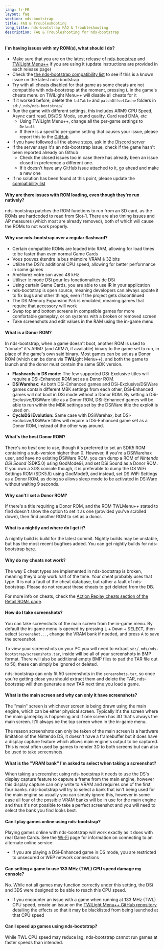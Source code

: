 ```yaml
---
lang: fr-FR
layout: faq
section: nds-bootstrap
title: FAQ & Troubleshooting
long_title: nds-bootstrap FAQ & Troubleshooting
description: FAQ & Troubleshooting for nds-bootstrap
---
```


#### I'm having issues with my ROM(s), what should I do?
- Make sure that you are on the latest release of [nds-bootstrap](https://github.com/DS-Homebrew/nds-bootstrap/releases/latest) and [TWiLight Menu++](https://github.com/DS-Homebrew/TWiLightMenu/releases/latest) if you are using it (update instructions are provided in each release page)
- Check the [the nds-bootstrap compatibility list](https://docs.google.com/spreadsheets/d/1LRTkXOUXraTMjg1eedz_f7b5jiuyMv2x6e_jY_nyHSc/htmlview#gid=0) to see if this is a known issue on the latest nds-bootstrap
- Try with all cheats disabled for that game as some cheats are not compatible with nds-bootstrap at the moment, pressing <kbd class="l">L</kbd> in the game's cheats menu on TWiLight Menu++ will disable all cheats for it
- If it worked before, delete the `fatTable` and `patchOffsetCache` folders in `sd:/_nds/nds-bootstrap/`
- Run the game with different settings, this includes ARM9 CPU Speed, Async card read, DS/DSi Mode, sound quality, Card read DMA, etc
    - Using TWiLight Menu++, change all the per-game settings to `Default`
    - If there is a specific per-game setting that causes your issue, please report this to the [GitHub](https://github.com/DS-Homebrew/nds-bootstrap/issues)
- If you have followed all the above steps, ask in the [Discord server](https://discord.gg/yD3spjv)
- If the server says it's an nds-bootstrap issue, check if the game hasn't been reported already on Github
    - Check the closed issues too in case there has already been an issue closed in preference a different one.
    - If it doesn't have any GitHub issue attached to it, go ahead and make a new one
- If no solution has been found at this point, please update the [compatibility list](https://wiki.ds-homebrew.com/nds-bootstrap/testing)

#### Why are there issues with ROM loading, even though they're run natively?
nds-bootstrap patches the ROM functions to run from an SD card, as the ROMs are hardcoded to read from Slot-1. There are also timing issues and AP measures (which most are already removed), both of which will cause the ROMs to not work properly.

#### Why use nds-bootstrap over a regular flashcard?
- Certain compatible ROMs are loaded into RAM, allowing for load times to be faster than even normal Game Cards
- Vous pouvez étendre la bus mémoire VRAM à 32 bits
- Utilize the DSi's additional CPU speed, allowing for better performance in some games
- Améliorez votre son avec 48 kHz
- Utiliser le mode DSi pour les fonctionnalités de DSi
- Using certain Game Cards, you are able to use IR in your application
- nds-bootstrap is open source, meaning developers can always update it to fix bugs and other things, even if the project gets discontinued
- The DS Memory Expansion Pak is emulated, meaning games that require that accessory will work
- Swap top and bottom screens in compatible games for more comfortable gameplay, or on systems with a broken or removed screen
- Take screenshots and edit values in the RAM using the in-game menu

#### What is a Donor ROM?
In nds-bootstrap, when a game doesn't boot, another ROM is used to "donate" it's ARM7 (and ARM7i, if available) binary to the game set to run, in place of the game's own said binary. Most games can be set as a Donor ROM (which can be done via **TW**i**L**ight Menu++), and both the game to launch and the donor must contain the same SDK version.
- **Flashcards in DS mode:** The few supported DSi-Exclusive titles will require a DSi-Enhanced ROM set as a Donor ROM.
- **DSiWarehax:** As both DSi-Enhanced games and DSi-Exclusive/DSiWare games contain different MBK settings from each other, DSi-Enhanced games will not boot in DSi mode without a Donor ROM. By setting a DSi-Exclusive/DSiWare title as a Donor ROM, DSi-Enhanced games will be able to run within the MBK settings set by the DSiWare title the exploit is used on.
- **CycloDS iEvolution:** Same case with DSiWarehax, but DSi-Exclusive/DSiWare titles will require a DSi-Enhanced game set as a Donor ROM, instead of the other way around.

#### What's the best Donor ROM?
There's no *best* one to use, though it's preferred to set an SDK5 ROM containing a sub-version higher than 0. However, if you're a DSiWarehax user, and have no existing DSiWare ROM, you can dump a ROM of *Nintendo DSi Sound* (SDK5.0) using GodMode9**i**, and set DSi Sound as a Donor ROM. If you own a 3DS console though, it is preferable to dump the DS WiFi Settings ROM (SDK5.5) using GodMode9, and instead, set DS WiFi Settings as a Donor ROM, as doing so allows sleep mode to be activated in DSiWare without waiting 9 seconds.

#### Why can't I set a Donor ROM?
If there's a title requiring a Donor ROM, and the ROM TWLMenu++ stated to find doesn't show the option to set it as one (provided you've scrolled down), then find another ROM to set as a donor.

#### What is a nightly and where do I get it?
A nightly build is build for the latest commit. Nightly builds may be unstable, but has the most recent bugfixes added. You can get nightly builds for nds-bootstrap [here](https://github.com/TWLBot/Builds/raw/master/nds-bootstrap.7z).

#### Why do my cheats not work?
The way E cheat types are implemented in nds-bootstrap is broken, meaning they'd only work half of the time. Your cheat probably uses that type. It is not a fault of the cheat database, but rather a fault of nds-bootstrap. Please do not request these cheats to get deleted from the DB.

For more info on cheats, check the [Action Replay cheats section of the Retail ROMs page](https://wiki.ds-homebrew.com/ds-index/retail-roms#action-replay-cheats).

#### How do I take screenshots?
You can take screenshots of the main screen from the in-game menu. By default the in-game menu is opened by pressing <kbd class="l">L</kbd> + <kbd>Down</kbd> + <kbd>SELECT</kbd>, then select `Screenshot...`, change the VRAM bank if needed, and press <kbd class="face">A</kbd> to save the screenshot.

To view your screenshots on your PC you will need to extract `sd:/_nds/nds-bootstrap/screenshots.tar`, inside will be all of your screenshots in BMP format. There will also be additional empty BMP files to pad the TAR file out to 50, these can simply be ignored or deleted.

nds-bootstrap can only fit 50 screenshots in the `screenshots.tar`, so once you're getting close you should extract them and delete the TAR, nds-bootstrap will then generate a new TAR next time you load a game.

#### What is the main screen and why can only it have screenshots?
The "main" screen is whichever screen is being drawn using the main engine, which can be either physical screen. Typically it's the screen where the main gameplay is happening and if one screen has 3D that's always the main screen. It'll always be the top screen when in the in-game menu.

The reason screenshots can only be taken of the main screen is a hardware limitation of the Nintendo DS, it doesn't have a framebuffer but it does have a display capture feature which allows main engine's output to be captured. This is most often used by games to render 3D to both screens but can also be used to take screenshots.

#### What is the "VRAM bank" I'm asked to select when taking a screenshot?
When taking a screenshot using nds-bootstrap it needs to use the DS's display capture feature to capture a frame from the main engine, however this display capture can only write to VRAM and requires one of the first four banks. nds-bootstrap will try to select a bank that isn't being used for the main engine so usually you can simply ignore this, however in some case all four of the possible VRAM banks will be in use for the main engine and thus it's not possible to take a perfect screenshot and you will need to select the bank you find looks best.

#### Can I play games online using nds-bootstrap?
Playing games online with nds-bootstrap will work exactly as it does with real Game Cards. See the [Wi-Fi](../ds-index/wifi) page for information on connecting to an alternate online service.
- If you are playing a DSi-Enhanced game in DS mode, you are restricted to unsecured or WEP network connections

#### Can setting a game to use 133 MHz (TWL) CPU speed damage my console?
No. While not all games may function correctly under this setting, the DSi and 3DS were designed to be able to reach this CPU speed.
- If you encounter an issue with a game when running at 133 MHz (TWL) CPU speed, create an issue on the [TWiLight Menu++ GitHub repository](https://github.com/DS-Homebrew/TWiLightMenu/issues) detailing the effects so that it may be blacklisted from being launched at that CPU speed

#### Can I speed up games using nds-bootstrap?
While TWL CPU speed may reduce lag, nds-bootstrap cannot run games at faster speeds than intended.

